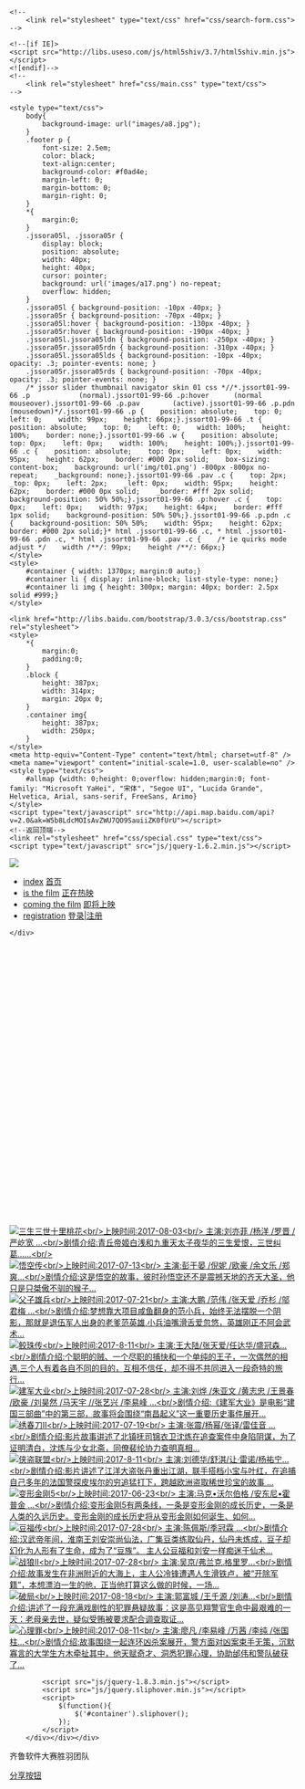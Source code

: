 
<html lang="en" height="100%">
<head>
    <meta charset="utf-8">
    <meta http-equiv="X-UA-Compatible" content="IE=edge">
    <meta name="viewport" content="width=device-width, initial-scale=1">
    <meta name="description" content="">
    <meta name="author" content="">
    <title>index1</title>
    <!--<link rel="shortcut  icon" type="image/x-icon" hrimagesmges/01.jpg" media="screen"  />-->
    <link rel="stylesheet" type="text/css" href="css/bootstrap-3.3.4.css"><!--http://www.jq22.com/jquery/bootstrap-3.3.4.css-->
    <!--<link rel="stylesheet" type="text/css" href="css/reset.css" />-->
    <link rel="stylesheet" type="text/css" href="css/index2.css" />
    <script src="js/jquery-1.7.1.js"></script><!--http://www.jq22.com/jquery/jquery-1.7.1.js-->
    <script src="js/unified2.js" type="text/javascript" charset="utf-8"></script>


    <!--
        <link rel="stylesheet" type="text/css" href="css/search-form.css">
    -->

    <!--[if IE]>
    <script src="http://libs.useso.com/js/html5shiv/3.7/html5shiv.min.js"></script>
    <![endif]-->
    <!--
        <link rel="stylesheet" href="css/main.css" type="text/css">
    -->

    <style type="text/css">
        body{
            background-image: url("images/a8.jpg");
        }
        .footer p {
            font-size: 2.5em;
            color: black;
            text-align:center;
            background-color: #f0ad4e;
            margin-left: 0;
            margin-bottom: 0;
            margin-right: 0;
        }
        *{
            margin:0;
        }
        .jssora05l, .jssora05r {
            display: block;
            position: absolute;
            width: 40px;
            height: 40px;
            cursor: pointer;
            background: url('images/a17.png') no-repeat;
            overflow: hidden;
        }
        .jssora05l { background-position: -10px -40px; }
        .jssora05r { background-position: -70px -40px; }
        .jssora05l:hover { background-position: -130px -40px; }
        .jssora05r:hover { background-position: -190px -40px; }
        .jssora05l.jssora05ldn { background-position: -250px -40px; }
        .jssora05r.jssora05rdn { background-position: -310px -40px; }
        .jssora05l.jssora05lds { background-position: -10px -40px; opacity: .3; pointer-events: none; }
        .jssora05r.jssora05rds { background-position: -70px -40px; opacity: .3; pointer-events: none; }
        /* jssor slider thumbnail navigator skin 01 css *//*.jssort01-99-66 .p            (normal).jssort01-99-66 .p:hover      (normal mouseover).jssort01-99-66 .p.pav        (active).jssort01-99-66 .p.pdn        (mousedown)*/.jssort01-99-66 .p {    position: absolute;    top: 0;    left: 0;    width: 99px;    height: 66px;}.jssort01-99-66 .t {    position: absolute;    top: 0;    left: 0;    width: 100%;    height: 100%;    border: none;}.jssort01-99-66 .w {    position: absolute;    top: 0px;    left: 0px;    width: 100%;    height: 100%;}.jssort01-99-66 .c {    position: absolute;    top: 0px;    left: 0px;    width: 95px;    height: 62px;    border: #000 2px solid;    box-sizing: content-box;    background: url('img/t01.png') -800px -800px no-repeat;    _background: none;}.jssort01-99-66 .pav .c {    top: 2px;    _top: 0px;    left: 2px;    _left: 0px;    width: 95px;    height: 62px;    border: #000 0px solid;    _border: #fff 2px solid;    background-position: 50% 50%;}.jssort01-99-66 .p:hover .c {    top: 0px;    left: 0px;    width: 97px;    height: 64px;    border: #fff 1px solid;    background-position: 50% 50%;}.jssort01-99-66 .p.pdn .c {    background-position: 50% 50%;    width: 95px;    height: 62px;    border: #000 2px solid;}* html .jssort01-99-66 .c, * html .jssort01-99-66 .pdn .c, * html .jssort01-99-66 .pav .c {    /* ie quirks mode adjust */    width /**/: 99px;    height /**/: 66px;}
    </style>
    <style>
        #container { width: 1370px; margin:0 auto;}
        #container li { display: inline-block; list-style-type: none;}
        #container li img { height: 300px; margin: 40px; border: 2.5px solid #999;}
    </style>

    <link href="http://libs.baidu.com/bootstrap/3.0.3/css/bootstrap.css" rel="stylesheet">
    <style>
        *{
            margin:0;
            padding:0;
        }
        .block {
            height: 387px;
            width: 314px;
            margin: 20px 0;
        }
        .container img{
            height: 387px;
            width: 250px;
        }
    </style>
    <meta http-equiv="Content-Type" content="text/html; charset=utf-8" />
    <meta name="viewport" content="initial-scale=1.0, user-scalable=no" />
    <style type="text/css">
        #allmap {width: 0;height: 0;overflow: hidden;margin:0; font-family: "Microsoft YaHei", "宋体", "Segoe UI", "Lucida Grande", Helvetica, Arial, sans-serif, FreeSans, Arimo}
    </style>
    <script type="text/javascript" src="http://api.map.baidu.com/api?v=2.0&ak=W5b8LdcMOIsAvZWU7QO9SauiiZK0fUrU"></script>
    <!--返回顶端-->
    <link rel="stylesheet" href="css/special.css" type="text/css">
    <script type="text/javascript" src="js/jquery-1.6.2.min.js"></script>

</head>
<body>

<nav id="mainNav" class="navbar navbar-default navbar-fixed-top hc-top-up">
    <div class="container-fluid">
        <a href="index1.html" class="hc-logobox">
            <img src="images/logo_sc%20(15).png" />
        </a>
        <div id="oiBtn" class="hc-oi p1100">
            <em></em>
        </div>
        <ul id="navBox" class="nav navbar-nav navbar-right hc-navbox">
            <li>
                <a class="nav-on" href="index1.html" >index</a>
                <a class="nav-off" href="index1.html" >首页</a>
            </li>
            <li>
                <a class="nav-on" href="index2.html" >is the film</a>
                <a class="nav-off" href="index2.html">正在热映</a>
            </li>
            <li>
                <a class="nav-on" href="index3.html">coming the film</a>
                <a class="nav-off" href="index3.html">即将上映</a>
            </li>
            <li>
                <a class="nav-on" href="denglu/denglu1.html" target="_blank">registration</a>
                <a class="nav-off" href="denglu/denglu1.html" target="_blank">登录|注册</a>
            </li>
        </ul>

    </div>
</nav>





<div id="jssor_1" style="position: relative; margin-top: 25px;/* auto*/; /*top: 20px;*/ left: 0px; width: 960px; height: 480px; overflow: hidden; visibility: hidden; background-color: #24262e;">
    <div data-u="slides" style="cursor: default; position: relative; top: 0px; left: 240px; width: 720px; height: 480px; overflow: hidden;">
        <div data-p="150.00">
            <a href="single1.html"><img data-u="images" src="images/01.jpg"/></a>
            <img data-u="thumb" src="images/01.jpg"/>
        </div>
        <div data-p="150.00" style="display: none;">
            <a href="single3.html"><img data-u="images" src="images/02.jpg" /></a>
            <img data-u="thumb" src="images/02.jpg" />
        </div>
        <div data-p="150.00" style="display: none;">
            <a href="single4.html"> <img data-u="images" src="images/03.png" /></a>
            <img data-u="thumb" src="images/03.png" />
        </div>
        <div data-p="150.00" style="display: none;">
            <a href="single2.html"><img data-u="images" src="images/05.jpg" /></a>
            <img data-u="thumb" src="images/05.jpg" />
        </div>
        <div data-p="150.00" style="display: none;">
            <a href="single8.html"><img data-u="images" src="images/06.jpg" /></a>
            <img data-u="thumb" src="images/06.jpg" />
        </div>
        <div data-p="150.00" style="display: none;">
            <a href="single5.html"><img data-u="images" src="images/07.jpg" /></a>
            <img data-u="thumb" src="images/07.jpg" />
        </div>
        <div data-p="150.00" style="display: none;">
            <a href="single6.html"><img data-u="images" src="images/08.jpg" /></a>
            <img data-u="thumb" src="images/08.jpg" />
        </div>
        <div data-p="150.00" style="display: none;">
            <a href="single10.html"><img data-u="images" src="images/10.png" /></a>
            <img data-u="thumb" src="images/10.png" />
        </div>
        <div data-p="150.00" style="display: none;">
            <a href="single11.html"><img data-u="images" src="images/11.jpg" /></a>
            <img data-u="thumb" src="images/11.jpg" />
        </div>
        <div data-p="150.00" style="display: none;">
            <a href="single9.html"><img data-u="images" src="images/12.jpg" /></a>
            <img data-u="thumb" src="images/12.jpg" />
        </div>
        <div data-p="150.00" style="display: none;">
            <a href="single12.html"><img data-u="images" src="images/13.jpg" /></a>
            <img data-u="thumb" src="images/13.jpg" />
        </div>
        <div data-p="150.00" style="display: none;">
            <a href="single7.html"><img data-u="images" src="images/14.jpg" /></a>
            <img data-u="thumb" src="images/14.jpg" />
        </div>
        <a data-u="any" href="#" style="display:none">Image Gallery with Vertical Thumbnail</a>
    </div>
    <div data-u="thumbnavigator" class="jssort01-99-66" style="position:absolute;left:0px;top:0px;width:240px;height:480px;" data-autocenter="2">
        <div data-u="slides" style="cursor: default;">
            <div data-u="prototype" class="p">
                <div class="w">
                    <div data-u="thumbnailtemplate" class="t"></div>
                </div>
                <div class="c"></div>
            </div>
        </div>
    </div>
    <span data-u="arrowleft" class="jssora05l" style="top:0px;left:248px;width:40px;height:40px;" data-autocenter="2"></span>
    <span data-u="arrowright" class="jssora05r" style="top:0px;right:8px;width:40px;height:40px;" data-autocenter="2"></span>
</div>
<script>window.jQuery || document.write('<script src="js/jquery-1.11.0.min.js"><\/script>')</script>
<script src="js/jssor.slider-21.1.6.min.js" type="text/javascript"></script>
<script type="text/javascript">
    jQuery(document).ready(function ($) {

        var jssor_1_SlideshowTransitions = [
            {$Duration:1200,$Zoom:1,$Easing:{$Zoom:$Jease$.$InCubic,$Opacity:$Jease$.$OutQuad},$Opacity:2},
            {$Duration:1000,$Zoom:11,$SlideOut:true,$Easing:{$Zoom:$Jease$.$InExpo,$Opacity:$Jease$.$Linear},$Opacity:2},
            {$Duration:1200,$Zoom:1,$Rotate:1,$During:{$Zoom:[0.2,0.8],$Rotate:[0.2,0.8]},$Easing:{$Zoom:$Jease$.$Swing,$Opacity:$Jease$.$Linear,$Rotate:$Jease$.$Swing},$Opacity:2,$Round:{$Rotate:0.5}},
            {$Duration:1000,$Zoom:11,$Rotate:1,$SlideOut:true,$Easing:{$Zoom:$Jease$.$InExpo,$Opacity:$Jease$.$Linear,$Rotate:$Jease$.$InExpo},$Opacity:2,$Round:{$Rotate:0.8}},
            {$Duration:1200,x:0.5,$Cols:2,$Zoom:1,$Assembly:2049,$ChessMode:{$Column:15},$Easing:{$Left:$Jease$.$InCubic,$Zoom:$Jease$.$InCubic,$Opacity:$Jease$.$Linear},$Opacity:2},
            {$Duration:1200,x:4,$Cols:2,$Zoom:11,$SlideOut:true,$Assembly:2049,$ChessMode:{$Column:15},$Easing:{$Left:$Jease$.$InExpo,$Zoom:$Jease$.$InExpo,$Opacity:$Jease$.$Linear},$Opacity:2},
            {$Duration:1200,x:0.6,$Zoom:1,$Rotate:1,$During:{$Left:[0.2,0.8],$Zoom:[0.2,0.8],$Rotate:[0.2,0.8]},$Easing:{$Left:$Jease$.$Swing,$Zoom:$Jease$.$Swing,$Opacity:$Jease$.$Linear,$Rotate:$Jease$.$Swing},$Opacity:2,$Round:{$Rotate:0.5}},
            {$Duration:1000,x:-4,$Zoom:11,$Rotate:1,$SlideOut:true,$Easing:{$Left:$Jease$.$InExpo,$Zoom:$Jease$.$InExpo,$Opacity:$Jease$.$Linear,$Rotate:$Jease$.$InExpo},$Opacity:2,$Round:{$Rotate:0.8}},
            {$Duration:1200,x:-0.6,$Zoom:1,$Rotate:1,$During:{$Left:[0.2,0.8],$Zoom:[0.2,0.8],$Rotate:[0.2,0.8]},$Easing:{$Left:$Jease$.$Swing,$Zoom:$Jease$.$Swing,$Opacity:$Jease$.$Linear,$Rotate:$Jease$.$Swing},$Opacity:2,$Round:{$Rotate:0.5}},
            {$Duration:1000,x:4,$Zoom:11,$Rotate:1,$SlideOut:true,$Easing:{$Left:$Jease$.$InExpo,$Zoom:$Jease$.$InExpo,$Opacity:$Jease$.$Linear,$Rotate:$Jease$.$InExpo},$Opacity:2,$Round:{$Rotate:0.8}},
            {$Duration:1200,x:0.5,y:0.3,$Cols:2,$Zoom:1,$Rotate:1,$Assembly:2049,$ChessMode:{$Column:15},$Easing:{$Left:$Jease$.$InCubic,$Top:$Jease$.$InCubic,$Zoom:$Jease$.$InCubic,$Opacity:$Jease$.$OutQuad,$Rotate:$Jease$.$InCubic},$Opacity:2,$Round:{$Rotate:0.7}},
            {$Duration:1000,x:0.5,y:0.3,$Cols:2,$Zoom:1,$Rotate:1,$SlideOut:true,$Assembly:2049,$ChessMode:{$Column:15},$Easing:{$Left:$Jease$.$InExpo,$Top:$Jease$.$InExpo,$Zoom:$Jease$.$InExpo,$Opacity:$Jease$.$Linear,$Rotate:$Jease$.$InExpo},$Opacity:2,$Round:{$Rotate:0.7}},
            {$Duration:1200,x:-4,y:2,$Rows:2,$Zoom:11,$Rotate:1,$Assembly:2049,$ChessMode:{$Row:28},$Easing:{$Left:$Jease$.$InCubic,$Top:$Jease$.$InCubic,$Zoom:$Jease$.$InCubic,$Opacity:$Jease$.$OutQuad,$Rotate:$Jease$.$InCubic},$Opacity:2,$Round:{$Rotate:0.7}},
            {$Duration:1200,x:1,y:2,$Cols:2,$Zoom:11,$Rotate:1,$Assembly:2049,$ChessMode:{$Column:19},$Easing:{$Left:$Jease$.$InCubic,$Top:$Jease$.$InCubic,$Zoom:$Jease$.$InCubic,$Opacity:$Jease$.$OutQuad,$Rotate:$Jease$.$InCubic},$Opacity:2,$Round:{$Rotate:0.8}}
        ];

        var jssor_1_options = {
            $AutoPlay: true,
            $SlideshowOptions: {
                $Class: $JssorSlideshowRunner$,
                $Transitions: jssor_1_SlideshowTransitions,
                $TransitionsOrder: 1
            },
            $ArrowNavigatorOptions: {
                $Class: $JssorArrowNavigator$
            },
            $ThumbnailNavigatorOptions: {
                $Class: $JssorThumbnailNavigator$,
                $Rows: 2,
                $Cols: 6,
                $SpacingX: 14,
                $SpacingY: 12,
                $Orientation: 2,
                $Align: 156
            }
        };

        var jssor_1_slider = new $JssorSlider$("jssor_1", jssor_1_options);
        function ScaleSlider() {
            var refSize = jssor_1_slider.$Elmt.parentNode.clientWidth;
            if (refSize) {
                refSize = Math.min(refSize, 1920);
                refSize = Math.max(refSize, 300);
                jssor_1_slider.$ScaleWidth(refSize);
            }
            else {
                window.setTimeout(ScaleSlider, 30);
            }
        }
        ScaleSlider();
        $(window).bind("load", ScaleSlider);
        $(window).bind("resize", ScaleSlider);
        $(window).bind("orientationchange", ScaleSlider);
    });
</script>
<script src="js/jquery-1.8.3.min.js"></script>
<script src="js/jquery.sliphover.min.js"></script>
<script>
    $(function(){
        $('#container').sliphover();
    });
</script>

<div id="container">
    <div class="container">
        <div class="row">
            <div class="col-md-6"></div>
            <div class="row"></div>
            <div class="row">
                <div class="col-md-3"><div class="block" data-move-x="-500px" data-rotate="90deg"><a href="single1.html" target="_blank">
                    <img src="images/15.jpg" title="三生三世十里桃花<br/>上映时间:2017-08-03<br/>
主演:刘亦菲 /杨洋 /罗晋 /严屹宽 ...<br/>剧情介绍:青丘帝姬白浅和九重天太子夜华的三生爱恨，三世纠葛......<br/>">
                </a></div></div>
                <div class="col-md-3"><div class="block" data-move-y="200px" data-move-x="-200px" data-rotate="45deg"><a href="single2.html" target="_blank">
                    <img src="images/16.jpg" title="悟空传<br/>上映时间:2017-07-13<br/>
主演:彭于晏 /倪妮 /欧豪 /余文乐 /郑爽...<br/>剧情介绍:这是悟空的故事，彼时孙悟空还不是震撼天地的齐天大圣，他只是只桀傲不驯的猴子...">
                </a></div></div>
                <div class="col-md-3"><div class="block" data-move-y="200px" data-move-x="200px" data-rotate="-45deg"><a href="single3.html" target="_blank">
                    <img src="images/17.jpg" title="父子雄兵<br/>上映时间:2017-07-21<br/>
主演:大鹏 /范伟 /张天爱 /乔杉 /邬君梅 ...<br/>剧情介绍:梦想靠大项目咸鱼翻身的范小兵，始终无法摆脱一个阴影，那就是退伍军人出身的老爹范英雄,小兵油嘴滑舌爱忽悠，英雄刚正不阿会武术...">
                </a></div></div>
                <div class="col-md-3"><div class="block" data-move-x="500px" data-rotate="-90deg"><a href="single4.html" target="_blank">
                    <img src="images/18.png" title="鲛珠传<br/>上映时间:2017-8-11<br/>
主演:王大陆/张天爱/任达华/盛冠森...<br/>剧情介绍:个聪明的贼、一个尽职的捕快和一个单纯的王子，一次偶然的相遇,三个人有着各自不同的目的，互相不信任，却不得不共同进入一段奇特的旅行...">
                </a></div></div>
                <div class="col-md-3"><div class="block" data-move-x="500px" data-rotate="-90deg"><a href="single5.html" target="_blank">
                    <img src="images/19.jpg" title="建军大业<br/>上映时间:2017-07-28<br/>
主演:刘烨 /朱亚文 /黄志忠 /王景春 /欧豪 /刘昊然 /马天宇 //张艺兴 /李易峰  ...<br/>剧情介绍:《建军大业》是电影“建国三部曲”中的第三部，故事将会围绕“南昌起义”这一重要历史事件展开...">
                </a></div></div>
                <div class="col-md-3"><div class="block" data-move-x="500px" data-rotate="-90deg"><a href="single6.html" target="_blank">
                    <img src="images/20.jpg" title="绣春刀Ⅱ<br/>上映时间:2017-07-19<br/>
主演:张震/杨幂/张译/雷佳音  ...<br/>剧情介绍:影片故事讲述了北镇抚司锦衣卫沈炼在追查案件中身陷阴谋，为了证明清白，沈炼与少女北斋，同僚裴纶协力查明真相...">
                </a></div></div>
                <div class="col-md-3"><div class="block" data-move-x="500px" data-rotate="-90deg"><a href="single7.html" target="_blank">
                    <img src="images/21.png" title="侠盗联盟<br/>上映时间:2017-8-11<br/>
主演:刘德华/舒淇/让·雷诺/杨祐宁...<br/>剧情介绍:影片讲述了江洋大盗张丹重出江湖，联手搭档小宝与叶红，在追捕自己多年的法国警探皮埃尔的穷追猛打下，跨越欧洲盗取稀世珍宝的故事 ...">
                </a></div></div>
                <div class="col-md-3"><div class="block" data-move-x="500px" data-rotate="-90deg"><a href="single8.html" target="_blank">
                    <img src="images/22.png" title="变形金刚5<br/>上映时间:2017-06-23<br/>
主演:马克•沃尔伯格 /安东尼•霍普金 ...<br/>剧情介绍:变形金刚5有两条线，一条是变形金刚的成长历史，一条是人类的久远历史。变形金刚的成长历史将从变形金刚如何诞生、如何...">
                </a></div></div>
                <div class="col-md-3"><div class="block" data-move-x="500px" data-rotate="-90deg"><a href="single9.html" target="_blank">
                    <img src="images/23.jpg" title="豆福传<br/>上映时间:2017-07-28<br/>
主演:陈佩斯/季冠霖 ...<br/>剧情介绍:汉武帝年间，淮南王刘安崇尚仙法，广集豆类练取仙丹，仙丹未炼成，豆子却幻化为人形有了生命，成为了“豆族”。 主人公豆福和刘安一样痴迷于仙术...">
                </a></div></div>
                <div class="col-md-3"><div class="block" data-move-x="500px" data-rotate="-90deg"><a href="single10.html" target="_blank">
                    <img src="images/24.jpg" title="战狼Ⅱ<br/>上映时间:2017-07-28<br/>
主演:吴京/弗兰克.格里罗...<br/>剧情介绍:故事发生在非洲附近的大海上，主人公冷锋遭遇人生滑铁卢，被“开除军籍”，本想漂泊一生的他，正当他打算这么做的时候，一场...">
                </a></div></div>
                <div class="col-md-3"><div class="block" data-move-x="500px" data-rotate="-90deg"><a href="single11.html" target="_blank">
                    <img src="images/25.jpg" title="破局<br/>上映时间:2017-08-18<br/>
主演:郭富城 /王千源 /刘涛...<br/>剧情介绍:讲述了一段充满戏剧性的犯罪悬疑故事：这是高见翔警官生命中最艰难的一天：老母亲去世，疑似受贿被要求配合调查取证...">
                </a></div></div>
                <div class="col-md-3"><div class="block" data-move-x="500px" data-rotate="-90deg"><a href="single12.html" target="_blank">
                    <img src="images/26.jpg" title="心理罪<br/>上映时间:2017-08-11<br/>
主演:廖凡 /李易峰 /万茜 /李纯 /张国柱...<br/>剧情介绍:故事围绕一起连环凶杀案展开，警方面对凶案束手无策，沉默寡言的大学生方木牵扯其中，他天赋奇才、洞悉犯罪心理，协助邰伟和警队破获了...">
                </a></div></div>
            </div>
            <script src="js/baidu1.10.2jquery.min.js"></script>
            <script src="js/jquery.smoove.js"></script>
            <script>$('.block').smoove({offset:'40%'});</script>

            <script src="js/jquery-1.8.3.min.js"></script>
            <script src="js/jquery.sliphover.min.js"></script>
            <script>
                $(function(){
                    $('#container').sliphover();
                });
            </script>
        </div></div></div>

<div id="allmap"></div>
<script type="text/javascript">
    // 百度地图API功能
    var map = new BMap.Map("allmap");
    var point = new BMap.Point(116.331398,39.897445);
    map.centerAndZoom(point,13);

    function myFun(result){
        var cityName = result.name;
        map.setCenter(cityName);
        alert("当前定位城市:"+cityName);
    }
    var myCity = new BMap.LocalCity();
    myCity.get(myFun);
</script>
<div/>
<div class="footer">
    <p>齐鲁软件大赛胜羽团队</p>
</div>
<a class="bshareDiv" href="http://www.bshare.cn/share">分享按钮</a><script type="text/javascript" charset="utf-8" src="http://static.bshare.cn/b/buttonLite.js#uuid=&amp;style=3&amp;fs=4&amp;textcolor=#fff&amp;bgcolor=#9C3&amp;text=分享到"></script>

<div id="scrollTop" >
    <div class="level-2"></div>
    <div class="level-3"></div>
</div>
<script src="js/mumayi_top.js"></script>
</body>
</html>

